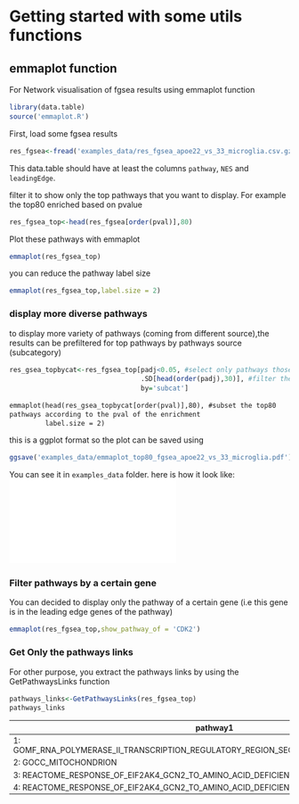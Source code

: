 
# Getting started with some utils functions 
## emmaplot function 

For Network visualisation of fgsea results using emmaplot function   
```r
library(data.table)
source('emmaplot.R')
```
First, load some fgsea results
```r
res_fgsea<-fread('examples_data/res_fgsea_apoe22_vs_33_microglia.csv.gz')
```
This data.table should have at least the columns `pathway`, `NES` and `leadingEdge`.  

filter it to show only the top pathways that you want to display.
For example the top80 enriched based on pvalue
```r
res_fgsea_top<-head(res_fgsea[order(pval)],80)
```
Plot these pathways with emmaplot
```r
emmaplot(res_fgsea_top)
```

you can reduce the pathway label size
```r
emmaplot(res_fgsea_top,label.size = 2)
```
### display more diverse pathways
to display more variety of pathways (coming from different source),the results can be prefiltered for top pathways by pathways source (subcategory)
```r
res_gsea_topbycat<-res_fgsea_top[padj<0.05, #select only pathways those with padj<0.05
                                 .SD[head(order(padj),30)], #filter the data.table by source subcategory by keeping only the top30 by subcat
                                 by='subcat']
```

```
emmaplot(head(res_gsea_topbycat[order(pval)],80), #subset the top80 pathways according to the pval of the enrichment
         label.size = 2)
```
this is a ggplot format so the plot can be saved using
```r
ggsave('examples_data/emmaplot_top80_fgsea_apoe22_vs_33_microglia.pdf')

```
You can see it in `examples_data` folder. here is how it look like:
![emmaplot](examples_data/emmaplot_top80_fgsea_apoe22_vs_33_microglia.pdf)
### Filter pathways by a certain gene
You can decided to display only the pathway of a certain gene (i.e this gene is in the leading edge genes of the pathway)
```r
emmaplot(res_fgsea_top,show_pathway_of = 'CDK2')
```
### Get Only the pathways links
For other purpose, you extract the pathways links by using the GetPathwaysLinks function
```r
pathways_links<-GetPathwaysLinks(res_fgsea_top)
pathways_links

```

|                                                                                pathway1  |                                      pathway2  |
| ---------------------------------------------------------------------------------------- | ---------------------------------------------- |
|  1: GOMF_RNA_POLYMERASE_II_TRANSCRIPTION_REGULATORY_REGION_SEQUENCE_SPECIFIC_DNA_BINDING | GOMF_DNA_BINDING_TRANSCRIPTION_FACTOR_ACTIVITY |
|  2:                                                                   GOCC_MITOCHONDRION |          GOBP_SMALL_MOLECULE_METABOLIC_PROCESS |
|  3:                           REACTOME_RESPONSE_OF_EIF2AK4_GCN2_TO_AMINO_ACID_DEFICIENCY |     REACTOME_EUKARYOTIC_TRANSLATION_ELONGATION |
| 4:                           REACTOME_RESPONSE_OF_EIF2AK4_GCN2_TO_AMINO_ACID_DEFICIENCY  |            WP_CYTOPLASMIC_RIBOSOMAL_PROTEINS   |

